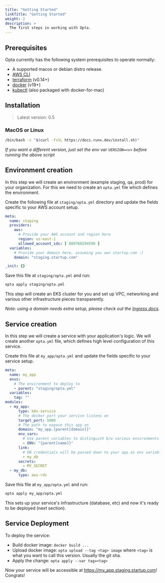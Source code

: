 ```yaml
---
title: "Getting Started"
linkTitle: "Getting Started"
weight: 2
description: >
  The first steps in working with Opta.
---
```



## Prerequisites
Opta currently has the following system prerequisites to operate normally:
* A supported macos or debian distro release.
* [AWS CLI](https://docs.aws.amazon.com/cli/latest/userguide/cli-chap-install.html)
* [terraform](https://www.terraform.io/downloads.html) (v0.14+)
* [docker](https://docker.com/products/docker-desktop) (v19+)
* [kubectl](https://kubernetes.io/docs/tasks/tools/install-kubectl/) (also packaged with 
  docker-for-mac)

## Installation
> Latest version: 0.5

### MacOS or Linux
```bash
/bin/bash -c "$(curl -fsSL https://docs.runx.dev/install.sh)"
```

_If you want a different version, just set the env var `VERSION=<v>` before running the above script_

## Environment creation
In this step we will create an environment (example staging, qa, prod) for your organization.
For this we need to create an `opta.yml` file which defines the environment.

Create the following file at `staging/opta.yml` directory and update the fields specific to your AWS account setup.
```yaml
meta:
  name: staging
  providers:
    aws:
      # Provide your AWS account and region here
      region: us-east-1
      allowed_account_ids: [ 889760294590 ]
  variables:
    # Provide your domain here, assuming you own startup.com :)
    domain: "staging.startup.com"

_init: {}
```

Save this file at `staging/opta.yml` and run:
```bash
opta apply staging/opta.yml
```

This step will create an EKS cluster for you and set up VPC, networking and various other infrastructure pieces transparently.

_Note: using a domain needs extra setup, please check out the [Ingress docs](/docs/reference/ingress)._

## Service creation
In this step we will create a service with your application's logic.
We will create another `opta.yml` file, which defines high level configuration of this service.

Create this file at `my_app/opta.yml` and update the fields specific to your service setup.

```yaml
meta:
  name: my_app 
  envs:
    # The environment to deploy to
    - parent: "staging/opta.yml"
  variables:
    tag: ""
modules:
  - my_app:
      type: k8s-service
      # The docker port your service listens on
      target_port: 5000
      # The path to expose this app on
      domain: "my_app.{parent[domain]}"
      env_vars:
        # Use parent variables to distinguish b/w various environments
        - ENV: "{parent[name]}"
      link: 
        # DB credentials will be passed down to your app as env variables
        - my_db
      secrets:
        - MY_SECRET
  - my_db:
      type: aws-rds
```

Save this file at `my_app/opta.yml` and run:
```bash
opta apply my_app/opta.yml
```
This sets up your service's infrastructure (database, etc) and now it's ready to be deployed
(next section).

## Service Deployment

To deploy the service:
- Build docker image: `docker build ...`
- Upload docker image: `opta upload --tag <tag> image` where `<tag>` is what you want to call this version. Usually the git sha.
- Apply the change: `opta apply --var tag=<tag>`

Now your service will be accessible at https://my_app.staging.startup.com! Congrats!
